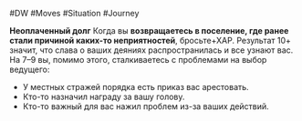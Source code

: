 #DW #Moves #Situation #Journey  

**Неоплаченный долг**
Когда вы **возвращаетесь в поселение, где ранее стали причиной каких-то неприятностей**, бросьте+ХАР. 
Результат 10+ значит, что слава о ваших деяниях распространилась и все узнают вас. 
На 7–9 вы, помимо этого, сталкиваетесь с проблемами на выбор ведущего:
- У местных стражей порядка есть приказ вас арестовать.
- Кто-то назначил награду за вашу голову.
- Кто-то важный для вас нажил проблем из-за ваших действий.